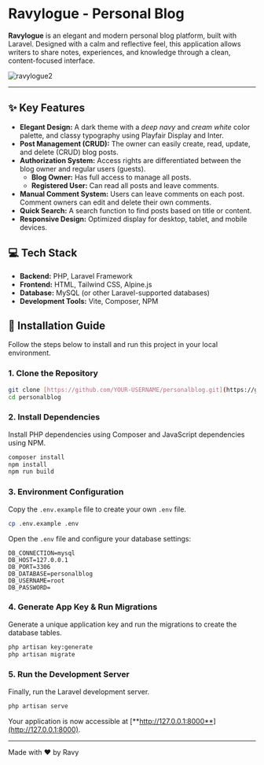 # Ravylogue - Personal Blog

**Ravylogue** is an elegant and modern personal blog platform, built with Laravel. Designed with a calm and reflective feel, this application allows writers to share notes, experiences, and knowledge through a clean, content-focused interface.

![ravylogue2](https://github.com/user-attachments/assets/871b5a7a-b0a6-4866-998e-6ed7db5c8e52)

---

## ✨ Key Features

-   **Elegant Design:** A dark theme with a *deep navy* and *cream white* color palette, and classy typography using Playfair Display and Inter.
-   **Post Management (CRUD):** The owner can easily create, read, update, and delete (CRUD) blog posts.
-   **Authorization System:** Access rights are differentiated between the blog owner and regular users (guests).
    -   **Blog Owner:** Has full access to manage all posts.
    -   **Registered User:** Can read all posts and leave comments.
-   **Manual Comment System:** Users can leave comments on each post. Comment owners can edit and delete their own comments.
-   **Quick Search:** A search function to find posts based on title or content.
-   **Responsive Design:** Optimized display for desktop, tablet, and mobile devices.

## 💻 Tech Stack

-   **Backend:** PHP, Laravel Framework
-   **Frontend:** HTML, Tailwind CSS, Alpine.js
-   **Database:** MySQL (or other Laravel-supported databases)
-   **Development Tools:** Vite, Composer, NPM

## 🚀 Installation Guide

Follow the steps below to install and run this project in your local environment.

### 1. Clone the Repository

```bash
git clone [https://github.com/YOUR-USERNAME/personalblog.git](https://github.com/YOUR-USERNAME/personalblog.git)
cd personalblog
```

### 2. Install Dependencies

Install PHP dependencies using Composer and JavaScript dependencies using NPM.

```bash
composer install
npm install
npm run build
```

### 3. Environment Configuration

Copy the `.env.example` file to create your own `.env` file.

```bash
cp .env.example .env
```

Open the `.env` file and configure your database settings:

```dotenv
DB_CONNECTION=mysql
DB_HOST=127.0.0.1
DB_PORT=3306
DB_DATABASE=personalblog
DB_USERNAME=root
DB_PASSWORD=
```

### 4. Generate App Key & Run Migrations

Generate a unique application key and run the migrations to create the database tables.

```bash
php artisan key:generate
php artisan migrate
```

### 5. Run the Development Server

Finally, run the Laravel development server.

```bash
php artisan serve
```

Your application is now accessible at [**http://127.0.0.1:8000**](http://127.0.0.1:8000).


---

Made with ❤️ by Ravy

